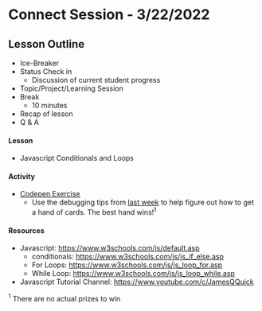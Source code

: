 # Connect Session - 3/22/2022

## Lesson Outline

  * Ice-Breaker
  * Status Check in
    * Discussion of current student progress
  * Topic/Project/Learning Session
  * Break
    * 10 minutes
  * Recap of lesson
  * Q & A

#### Lesson

  * Javascript Conditionals and Loops

#### Activity

  * <a href="https://codepen.io/rockwellwindsor/pen/eYyZpZB" target ="_BLANK">Codepen Exercise</a>
    * Use the debugging tips from <a href="https://github.com/rockwellwindsor/udacity_FEND_connects_sessions/tree/main/friday_group/session_7#lesson" target="_BLANK">last week</a> to help figure out how to get a hand of cards. The best hand wins!<sup>1</sup>

#### Resources

  * Javascript: https://www.w3schools.com/js/default.asp
    * conditionals: https://www.w3schools.com/js/js_if_else.asp
    * For Loops: https://www.w3schools.com/js/js_loop_for.asp
    * While Loop: https://www.w3schools.com/js/js_loop_while.asp
  * Javascript Tutorial Channel: https://www.youtube.com/c/JamesQQuick

<sup>1</sup> There are no actual prizes to win
